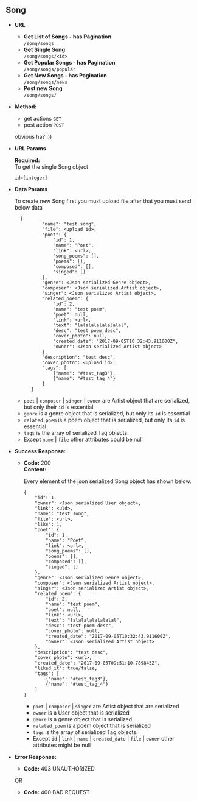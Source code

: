 **Song**
----

* **URL**

    * **Get List of Songs - has Pagination** </br> `/song/songs`
    * **Get Single Song** </br> `/song/songs/<id>`
    * **Get Popular Songs - has Pagination** </br> `/song/songs/popular`
    * **Get New Songs - has Pagination** </br> `/song/songs/news`
    * **Post new Song** </br> `/song/songs/` 
    
* **Method:**
  
     * get actions `GET`
     * post action `POST`
     
     obvious ha? :))
  
*  **URL Params**

   **Required:** </br>
   To get the single Song object

   `id=[integer]`


* **Data Params**
    
    To create new Song first you must upload file after that you must send below data
    </br>
    
        {
                "name": "test song",
                "file": <upload id>,
                "poet": {
                    "id": 1,
                    "name": "Poet",
                    "link": <url>,
                    "song_poems": [],
                    "poems": [],
                    "composed": [],
                    "singed": []
                },
                "genre": <Json serialized Genre object>,
                "composer": <Json serialized Artist object>,
                "singer": <Json serialized Artist object>,
                "related_poem": {
                    "id": 2,
                    "name": "test poem",
                    "poet": null,
                    "link": <url>,
                    "text": "lalalalalalalalal",
                    "desc": "test poem desc",
                    "cover_photo": null,
                    "created_date": "2017-09-05T10:32:43.911600Z",
                    "owner": <Json serialized Artist object>
                },
                "description": "test desc",
                "cover_photo": <upload id>,
                "tags": [
                    {"name": "#test_tag3"},
                    {"name": "#test_tag_4"}
                ]
            }
    
    * `poet` | `composer` | `singer` | `owner` are Artist object that are serialized, but only their `id` is essential
    * `genre` is a genre object that is serialized, but only its `id` is essential
    * `related_poem` is a poem object that is serialized, but only its `id` is essential
    * `tags` is the array of serialized Tag objects.
    * Except  `name` |  `file` other attributes could be null

    

* **Success Response:**
  
  * **Code:** 200 <br />
    **Content:** 
    
    Every element of the json serialized Song object has shown below.
    
        {
            "id": 1,
            "owner": <Json serialized User object>,
            "link": <uld>,
            "name": "test song",
            "file": <url>,
            "like": 1,
            "poet": {
                "id": 1,
                "name": "Poet",
                "link": <url>,
                "song_poems": [],
                "poems": [],
                "composed": [],
                "singed": []
            },
            "genre": <Json serialized Genre object>,
            "composer": <Json serialized Artist object>,
            "singer": <Json serialized Artist object>,
            "related_poem": {
                "id": 2,
                "name": "test poem",
                "poet": null,
                "link": <url>,
                "text": "lalalalalalalalal",
                "desc": "test poem desc",
                "cover_photo": null,
                "created_date": "2017-09-05T10:32:43.911600Z",
                "owner": <Json serialized Artist object>
            },
            "description": "test desc",
            "cover_photo": <url>,
            "created_date": "2017-09-05T09:51:10.789845Z",
            "liked_it": true/false,
            "tags": [
                {"name": "#test_tag3"},
                {"name": "#test_tag_4"}
            ]
        }

    * `poet` | `composer` | `singer` are Artist object that are serialized
    * `owner` is a User object that is serialized
    * `genre` is a genre object that is serialized
    * `related_poem` is a poem object that is serialized
    * `tags` is the array of serialized Tag objects.
    * Except `id` | `link` | `name` | `created_date` | `file` | `owner` other attributes might be null

* **Error Response:**

  * **Code:** 403 UNAUTHORIZED <br />

  OR

  * **Code:** 400 BAD REQUEST <br />